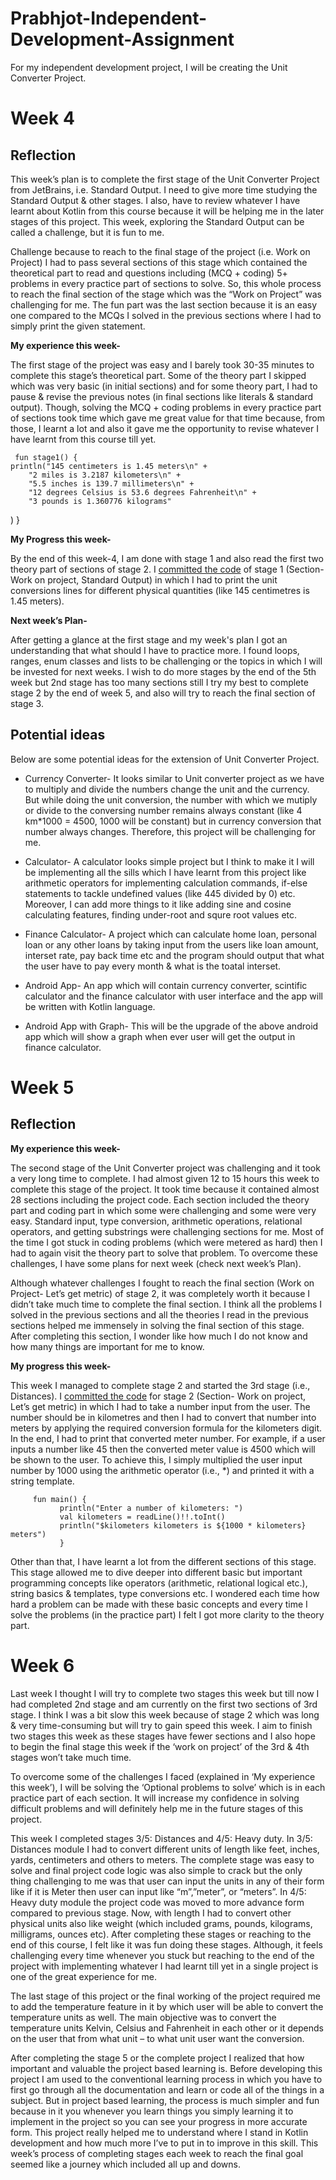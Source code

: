 # Prabhjot-Independent-Development-Assignment

For my independent development project, I will be creating the Unit Converter Project.

#  Week 4

## Reflection

This week’s plan is to complete the first stage of the Unit Converter Project from JetBrains, i.e. Standard Output. I need to give more time studying the Standard Output & other stages. I also, have to review whatever I have learnt about Kotlin from this course because it will be helping me in the later stages of this project. This week, exploring the Standard Output can be called a challenge, but it is fun to me. 

Challenge because to reach to the final stage of the project (i.e. Work on Project) I had to pass several sections of this stage which contained the theoretical part to read and questions including (MCQ + coding) 5+ problems in every practice part of sections to solve. So, this whole process to reach the final section of the stage which was the “Work on Project” was challenging for me. The fun part was the last section because it is an easy one compared to the MCQs I solved in the previous sections where I had to simply print the given statement.


**My experience this week-** 

The first stage of the project was easy and I barely took 30-35 minutes to complete this stage’s theoretical part. Some of the theory part I skipped which was very basic (in initial sections) and for some theory part, I had to pause & revise the previous notes (in final sections like literals & standard output). Though, solving the MCQ + coding problems in every practice part of sections took time which gave me great value for that time because, from those, I learnt a lot and also it gave me the opportunity to revise whatever I have learnt from this course till yet. 

     fun stage1() {
    println("145 centimeters is 1.45 meters\n" + 
        "2 miles is 3.2187 kilometers\n" +
        "5.5 inches is 139.7 millimeters\n" +
        "12 degrees Celsius is 53.6 degrees Fahrenheit\n" +
        "3 pounds is 1.360776 kilograms"
)
}

**My Progress this week-**

By the end of this week-4, I am done with stage 1 and also read the first two theory part of sections of stage 2. I [committed the code](https://github.com/nic-dgl-204-fall-2022/Prabhjot-Independent-Development-Assignment/blob/main/src/main/kotlin/stage1.kt) of stage 1 (Section- Work on project, Standard Output) in which I had to print the unit conversions lines for different physical quantities (like 145 centimetres is 1.45 meters). 

**Next week’s Plan-**

After getting a glance at the first stage and my week's plan I got an understanding that what should I have to practice more. I found loops, ranges, enum classes and lists to be challenging or the topics in which I will be invested for next weeks.
I wish to do more stages by the end of the 5th week but 2nd stage has too many sections still I try my best to complete stage 2 by the end of week 5, and also will try to reach the final section of stage 3.

## Potential ideas

Below are some potential ideas for the extension of Unit Converter Project. 

- Currency Converter- It looks similar to Unit converter project as we have to multiply and divide the numbers change the unit and the currency. But while doing the unit conversion, the number with which we mutiply or divide to the conversing number remains always constant (like 4 km*1000 = 4500, 1000 will be constant) but in currency conversion that number always changes. Therefore, this project will be challenging for me.  

- Calculator- A calculator looks simple project but I think to make it I will be implementing all the sills which I have learnt from this project like arithmetic operators for implementing calculation commands, if-else statements to tackle undefined values (like 445 divided by 0) etc. Moreover, I can add more things to it like adding sine and cosine calculating features, finding under-root and squre root values etc.

- Finance Calculator- A project which can calculate home loan, personal loan or any other loans by taking input from the users like loan amount, interset rate, pay back time etc and the program should output that what the user have to pay every month & what is the toatal interset. 

- Android App- An app which will contain currency converter, scintific calculator and the finance calculator with user interface and the app will be written with Kotlin language.

- Android App with Graph- This will be the upgrade of the above android app which will show a graph when ever user will get the output in finance calculator. 

# Week 5 

## Reflection

**My experience this week-**

The second stage of the Unit Converter project was challenging and it took a very long time to complete. I had almost given 12 to 15 hours this week to complete this stage of the project.  It took time because it contained almost 28 sections including the project code. Each section included the theory part and coding part in which some were challenging and some were very easy. Standard input, type conversion, arithmetic operations, relational operators, and getting substrings were challenging sections for me. Most of the time I got stuck in coding problems (which were metered as hard) then I had to again visit the theory part to solve that problem. To overcome these challenges, I have some plans for next week (check next week’s Plan). 

Although whatever challenges I fought to reach the final section (Work on Project- Let’s get metric) of stage 2, it was completely worth it because I didn’t take much time to complete the final section. I think all the problems I solved in the previous sections and all the theories I read in the previous sections helped me immensely in solving the final section of this stage. After completing this section, I wonder like how much I do not know and how many things are important for me to know.  

**My progress this week-**

This week I managed to complete stage 2 and started the 3rd stage (i.e., Distances). I [committed the code](https://github.com/nic-dgl-204-fall-2022/Prabhjot-Independent-Development-Assignment/blob/main/src/main/kotlin/stage2.kt) for stage 2 (Section- Work on project, Let’s get metric) in which I had to take a number input from the user. The number should be in kilometres and then I had to convert that number into meters by applying the required conversion formula for the kilometers digit. In the end, I had to print that converted meter number. For example, if a user inputs a number like 45 then the converted meter value is 4500 which will be shown to the user. To achieve this, I simply multiplied the user input number by 1000 using the arithmetic operator (i.e., *) and printed it with a string template. 


         fun main() {
               println("Enter a number of kilometers: ")
               val kilometers = readLine()!!.toInt()
               println("$kilometers kilometers is ${1000 * kilometers} meters")
               }

Other than that, I have learnt a lot from the different sections of this stage. This stage allowed me to dive deeper into different basic but important programming concepts like operators (arithmetic, relational logical etc.), string basics & templates, type conversions etc. I wondered each time how hard a problem can be made with these basic concepts and every time I solve the problems (in the practice part) I felt I got more clarity to the theory part.  

# Week 6

Last week I thought I will try to complete two stages this week but till now I had completed 2nd stage and am currently on the first two sections of 3rd stage. I think I was a bit slow this week because of stage 2 which was long & very time-consuming but will try to gain speed this week. I aim to finish two stages this week as these stages have fewer sections and I also hope to begin the final stage this week if the ‘work on project’ of the 3rd & 4th stages won’t take much time. 

To overcome some of the challenges I faced (explained in ‘My experience this week’), I will be solving the ‘Optional problems to solve’ which is in each practice part of each section. It will increase my confidence in solving difficult problems and will definitely help me in the future stages of this project. 

This week I completed stages 3/5: Distances and 4/5: Heavy duty. In 3/5: Distances module I had to convert different units of length like feet, inches, yards, centimeters and others to meters. The complete stage was easy to solve and final project code logic was also simple to crack but the only thing challenging to me was that user can input the units in any of their form like if it is Meter then user can input like “m”,”meter”, or “meters”. In 4/5: Heavy duty module the project code was moved to more advance form compared to previous stage. Now, with length I had to convert other physical units also like weight (which included grams, pounds, kilograms, milligrams, ounces etc). 
After completing these stages or reaching to the end of this course, I felt like it was fun doing these stages. Although, it feels challenging every time whenever you stuck but reaching to the end of the project with implementing whatever I had learnt till yet in a single project is one of the great experience for me. 

The last stage of this project or the final working of the project required me to add the temperature feature in it by which user will be able to convert the temperature units as well. The main objective was to convert the temperature units Kelvin, Celsius and Fahrenheit in each other or it depends on the user that from what unit – to what unit user want the conversion. 

After completing the stage 5 or the complete project I realized that how important and valuable the project based learning is. Before developing this project I am used to the conventional learning process in which you have to first go through all the documentation and learn or code all of the things in a subject. But in project based learning, the process is much simpler and fun because in it you whenever you learn things you simply learning it to implement in the project so you can see your progress in more accurate form. 
This project really helped me to understand where I stand in Kotlin development and how much more I’ve to put in to improve in this skill. This week’s process of completing stages each week to reach the final goal seemed like a journey which included all up and downs. 










